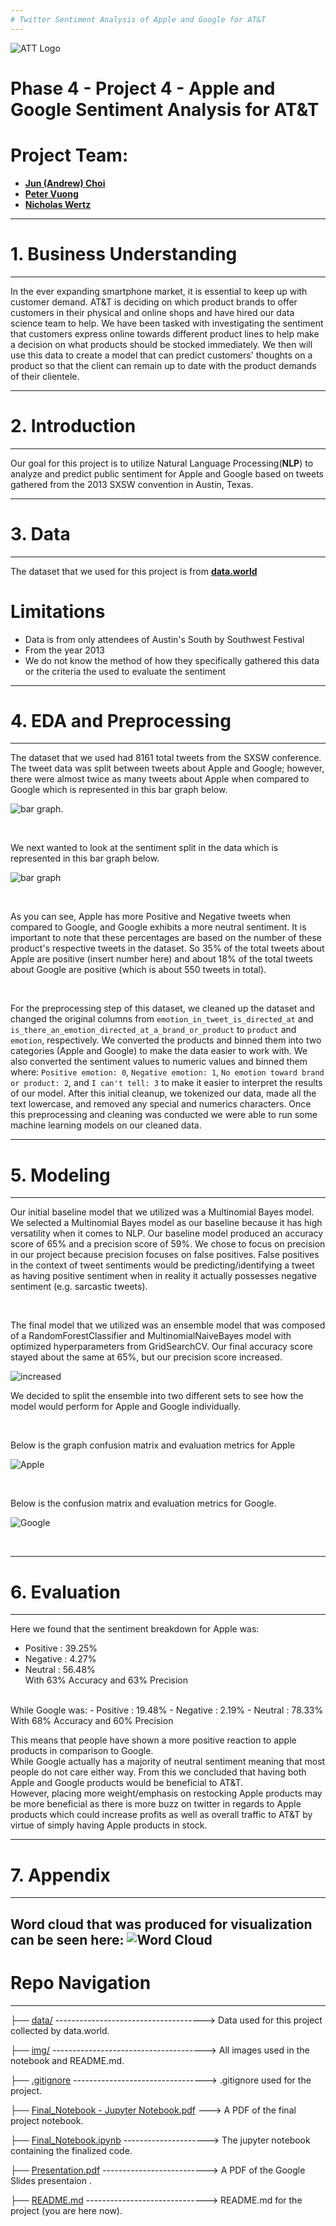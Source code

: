 ```yaml
---
# Twitter Sentiment Analysis of Apple and Google for AT&T
---
```

![ATT Logo](https://upload.wikimedia.org/wikipedia/commons/1/15/Old_AT%26T_Logo.png) <br>
# Phase 4 - Project 4 - Apple and Google Sentiment Analysis for AT&T
# Project Team:
- [**Jun (Andrew) Choi**](https://github.com/cjunhyuk)
- [**Peter Vuong**](https://github.com/petercvuong)
- [**Nicholas Wertz**](https://github.com/njw27)

---
# 1. Business Understanding
---
In the ever expanding smartphone market, it is essential to keep up with customer demand. AT&T is deciding on which product brands to offer customers in their physical and online shops and have hired our data science team to help. We have been tasked with investigating the sentiment that customers express online towards different product lines to help make a decision on what products should be stocked immediately. We then will use this data to create a model that can predict customers' thoughts on a product so that the client can remain up to date with the product demands of their clientele.

---
# 2. Introduction
---
Our goal for this project is to utilize Natural Language Processing(**NLP**) to analyze and predict public sentiment for Apple and Google based on tweets gathered from the 2013 SXSW convention in Austin, Texas. 

--- 
# 3. Data
--- 
The dataset that we used for this project is from [**data.world**](https://data.world/crowdflower/brands-and-product-emotions)

# Limitations
- Data is from only attendees of Austin's South by Southwest Festival
- From the year 2013
- We do not know the method of how they specifically gathered this data or the criteria the used to evaluate the sentiment

---
# 4. EDA and Preprocessing
---
The dataset that we used had 8161 total tweets from the SXSW conference. The tweet data was split between tweets about Apple and Google; however, there were almost twice as many tweets about Apple when compared to Google which is represented in this bar graph below.

![bar graph](img/Bar_chart_s10.png). 

<br>

We next wanted to look at the sentiment split in the data which is represented in this bar graph below.

![bar graph](img/Bar_chart_s12.png) 

<br>

As you can see, Apple has more Positive and Negative tweets when compared to Google, and Google exhibits a more neutral sentiment. It is important to note that these percentages are based on the number of these product's respective tweets in the dataset. So 35% of the total tweets about Apple are positive (insert number here) and about 18% of the total tweets about Google are positive (which is about 550 tweets in total).

<br>

For the preprocessing step of this dataset, we cleaned up the dataset and changed the original columns from `emotion_in_tweet_is_directed_at` and `	is_there_an_emotion_directed_at_a_brand_or_product` to `product` and `emotion`, respectively. We converted the products and binned them into two categories (Apple and Google) to make the data easier to work with. We also converted the sentiment values to numeric values and binned them where: `Positive emotion: 0`, `Negative emotion: 1`, `No emotion toward brand or product: 2`, and `I can't tell: 3` to make it easier to interpret the results of our model. After this initial cleanup, we tokenized our data, made all the text lowercase, and removed any special and numerics characters. Once this preprocessing and cleaning was conducted we were able to run some machine learning models on our cleaned data.

---
# 5. Modeling
---

Our initial baseline model that we utilized was a Multinomial Bayes model. We selected a Multinomial Bayes model as our baseline because it has high versatility when it comes to NLP.
Our baseline model produced an accuracy score of 65% and a precision score of 59%. We chose to focus on precision in our project because precision focuses on false positives. False positives in the context of tweet sentiments would be predicting/identifying a tweet as having positive sentiment when in reality it actually possesses negative sentiment (e.g. sarcastic tweets).

<br>

The final model that we utilized was an ensemble model that was composed of a RandomForestClassifier and MultinomialNaiveBayes model with optimized hyperparameters from GridSearchCV. Our final accuracy score stayed about the same at 65%, but our precision score increased.

![increased](img/Ensemble%20All.png)

We decided to split the ensemble into two different sets to see how the model would perform for Apple and Google individually. 

<br> 

Below is the graph confusion matrix and evaluation metrics for Apple

![Apple](img/Ensemble%20Apple.png)

<br>

Below is the confusion matrix and evaluation metrics for Google.

![Google](img/Ensemble%20Google.png)

<br>

---
# 6. Evaluation
---

Here we found that the sentiment breakdown for Apple was:
- Positive : 39.25%
- Negative : 4.27%
- Neutral : 56.48% <br>
With 63% Accuracy and 63% Precision <br>
<br>
While Google was: 
- Positive : 19.48%
- Negative : 2.19%
- Neutral : 78.33% <br>
With 68% Accuracy and 60% Precision <br>

This means that people have shown a more positive reaction to apple products in comparison to Google. <br>
While Google actually has a majority of neutral sentiment meaning that most people do not care either way.
From this we concluded that having both Apple and Google products would be beneficial to AT&T. <br>
However, placing more weight/emphasis on restocking Apple products may be more beneficial as there is more buzz on twitter in regards to Apple products which could increase profits as well as overall traffic to AT&T by virtue of simply having Apple products in stock.


---
# 7. Appendix
---

Word cloud that was produced for visualization can be seen here:
![Word Cloud](img/apple_google_wordcloud.png)
---
# Repo Navigation
---

├── [data/](https://github.com/cjunhyuk/Apple-Google-Sentiment-Analysis/tree/master/data)    -------------------------------------> Data used for this project collected by data.world.

├── [img/](https://github.com/cjunhyuk/Apple-Google-Sentiment-Analysis/tree/master/img) --------------------------------------> All images used in the notebook and README.md.

├── [.gitignore](https://github.com/cjunhyuk/Apple-Google-Sentiment-Analysis/blob/master/.gitignore) ---------------------------------> .gitignore used for the project.

├── [Final_Notebook - Jupyter Notebook.pdf](https://github.com/cjunhyuk/Apple-Google-Sentiment-Analysis/blob/master/Final_Notebook%20-%20Jupyter%20Notebook.pdf)            ---> A PDF of the final project notebook.

├── [Final_Notebook.ipynb](https://github.com/cjunhyuk/Apple-Google-Sentiment-Analysis/blob/master/Final_Notebook.ipynb)              ---------------------> The jupyter notebook containing the finalized code.

├── [Presentation.pdf](https://github.com/cjunhyuk/Apple-Google-Sentiment-Analysis/blob/master/Presentation.pdf)              --------------------------> A PDF of the Google Slides presentaion .

├── [README.md](https://github.com/cjunhyuk/Apple-Google-Sentiment-Analysis/blob/master/README.md)              ------------------------------> README.md for the project (you are here now).
